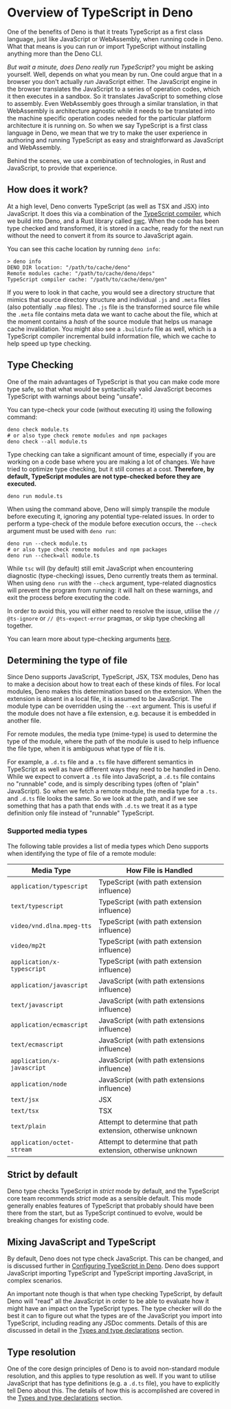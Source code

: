 # Overview of TypeScript in Deno

One of the benefits of Deno is that it treats TypeScript as a first class
language, just like JavaScript or WebAssembly, when running code in Deno. What
that means is you can run or import TypeScript without installing anything more
than the Deno CLI.

_But wait a minute, does Deno really run TypeScript?_ you might be asking
yourself. Well, depends on what you mean by run. One could argue that in a
browser you don't actually _run_ JavaScript either. The JavaScript engine in the
browser translates the JavaScript to a series of operation codes, which it then
executes in a sandbox. So it translates JavaScript to something close to
assembly. Even WebAssembly goes through a similar translation, in that
WebAssembly is architecture agnostic while it needs to be translated into the
machine specific operation codes needed for the particular platform architecture
it is running on. So when we say TypeScript is a first class language in Deno,
we mean that we try to make the user experience in authoring and running
TypeScript as easy and straightforward as JavaScript and WebAssembly.

Behind the scenes, we use a combination of technologies, in Rust and JavaScript,
to provide that experience.

## How does it work?

At a high level, Deno converts TypeScript (as well as TSX and JSX) into
JavaScript. It does this via a combination of the
[TypeScript compiler](https://github.com/microsoft/TypeScript), which we build
into Deno, and a Rust library called [swc](https://swc.rs/). When the code has
been type checked and transformed, it is stored in a cache, ready for the next
run without the need to convert it from its source to JavaScript again.

You can see this cache location by running `deno info`:

```shell
> deno info
DENO_DIR location: "/path/to/cache/deno"
Remote modules cache: "/path/to/cache/deno/deps"
TypeScript compiler cache: "/path/to/cache/deno/gen"
```

If you were to look in that cache, you would see a directory structure that
mimics that source directory structure and individual `.js` and `.meta` files
(also potentially `.map` files). The `.js` file is the transformed source file
while the `.meta` file contains meta data we want to cache about the file, which
at the moment contains a _hash_ of the source module that helps us manage cache
invalidation. You might also see a `.buildinfo` file as well, which is a
TypeScript compiler incremental build information file, which we cache to help
speed up type checking.

## Type Checking

One of the main advantages of TypeScript is that you can make code more type
safe, so that what would be syntactically valid JavaScript becomes TypeScript
with warnings about being "unsafe".

You can type-check your code (without executing it) using the following command:

```shell
deno check module.ts
# or also type check remote modules and npm packages
deno check --all module.ts
```

Type checking can take a significant amount of time, especially if you are
working on a code base where you are making a lot of changes. We have tried to
optimize type checking, but it still comes at a cost. **Therefore, by default,
TypeScript modules are not type-checked before they are executed.**

```shell
deno run module.ts
```

When using the command above, Deno will simply transpile the module before
executing it, ignoring any potential type-related issues. In order to perform a
type-check of the module before execution occurs, the `--check` argument must be
used with `deno run`:

```shell
deno run --check module.ts
# or also type check remote modules and npm packages
deno run --check=all module.ts
```

While `tsc` will (by default) still emit JavaScript when encountering diagnostic
(type-checking) issues, Deno currently treats them as terminal. When using
`deno run` _with_ the `--check` argument, type-related diagnostics will prevent
the program from running: it will halt on these warnings, and exit the process
before executing the code.

In order to avoid this, you will either need to resolve the issue, utilise the
`// @ts-ignore` or `// @ts-expect-error` pragmas, or skip type checking all
together.

You can learn more about type-checking arguments
[here](../../getting_started/command_line_interface.md#type-checking-flags).

## Determining the type of file

Since Deno supports JavaScript, TypeScript, JSX, TSX modules, Deno has to make a
decision about how to treat each of these kinds of files. For local modules,
Deno makes this determination based on the extension. When the extension is
absent in a local file, it is assumed to be JavaScript. The module type can be
overridden using the `--ext` argument. This is useful if the module does not
have a file extension, e.g. because it is embedded in another file.

For remote modules, the media type (mime-type) is used to determine the type of
the module, where the path of the module is used to help influence the file
type, when it is ambiguous what type of file it is.

For example, a `.d.ts` file and a `.ts` file have different semantics in
TypeScript as well as have different ways they need to be handled in Deno. While
we expect to convert a `.ts` file into JavaScript, a `.d.ts` file contains no
"runnable" code, and is simply describing types (often of "plain" JavaScript).
So when we fetch a remote module, the media type for a `.ts.` and `.d.ts` file
looks the same. So we look at the path, and if we see something that has a path
that ends with `.d.ts` we treat it as a type definition only file instead of
"runnable" TypeScript.

### Supported media types

The following table provides a list of media types which Deno supports when
identifying the type of file of a remote module:

| Media Type                 | How File is Handled                                         |
| -------------------------- | ----------------------------------------------------------- |
| `application/typescript`   | TypeScript (with path extension influence)                  |
| `text/typescript`          | TypeScript (with path extension influence)                  |
| `video/vnd.dlna.mpeg-tts`  | TypeScript (with path extension influence)                  |
| `video/mp2t`               | TypeScript (with path extension influence)                  |
| `application/x-typescript` | TypeScript (with path extension influence)                  |
| `application/javascript`   | JavaScript (with path extensions influence)                 |
| `text/javascript`          | JavaScript (with path extensions influence)                 |
| `application/ecmascript`   | JavaScript (with path extensions influence)                 |
| `text/ecmascript`          | JavaScript (with path extensions influence)                 |
| `application/x-javascript` | JavaScript (with path extensions influence)                 |
| `application/node`         | JavaScript (with path extensions influence)                 |
| `text/jsx`                 | JSX                                                         |
| `text/tsx`                 | TSX                                                         |
| `text/plain`               | Attempt to determine that path extension, otherwise unknown |
| `application/octet-stream` | Attempt to determine that path extension, otherwise unknown |

## Strict by default

Deno type checks TypeScript in _strict_ mode by default, and the TypeScript core
team recommends _strict_ mode as a sensible default. This mode generally enables
features of TypeScript that probably should have been there from the start, but
as TypeScript continued to evolve, would be breaking changes for existing code.

## Mixing JavaScript and TypeScript

By default, Deno does not type check JavaScript. This can be changed, and is
discussed further in [Configuring TypeScript in Deno](./configuration.md). Deno
does support JavaScript importing TypeScript and TypeScript importing
JavaScript, in complex scenarios.

An important note though is that when type checking TypeScript, by default Deno
will "read" all the JavaScript in order to be able to evaluate how it might have
an impact on the TypeScript types. The type checker will do the best it can to
figure out what the types are of the JavaScript you import into TypeScript,
including reading any JSDoc comments. Details of this are discussed in detail in
the [Types and type declarations](./types.md) section.

## Type resolution

One of the core design principles of Deno is to avoid non-standard module
resolution, and this applies to type resolution as well. If you want to utilise
JavaScript that has type definitions (e.g. a `.d.ts` file), you have to
explicitly tell Deno about this. The details of how this is accomplished are
covered in the [Types and type declarations](./types.md) section.
